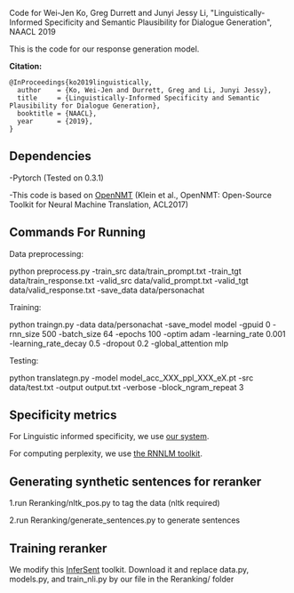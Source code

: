 
Code for Wei-Jen Ko, Greg Durrett and Junyi Jessy Li, "Linguistically-Informed Specificity and Semantic Plausibility for Dialogue Generation", NAACL 2019

This is the code for our response generation model.

**Citation:**
```
@InProceedings{ko2019linguistically,
  author    = {Ko, Wei-Jen and Durrett, Greg and Li, Junyi Jessy},
  title     = {Linguistically-Informed Specificity and Semantic Plausibility for Dialogue Generation},
  booktitle = {NAACL},
  year      = {2019},
}
```

## Dependencies
-Pytorch (Tested on 0.3.1)

-This code is based on [OpenNMT](https://github.com/OpenNMT/OpenNMT-py) (Klein et al., OpenNMT: Open-Source Toolkit for Neural Machine Translation, ACL2017)
## Commands For Running 
Data preprocessing:

python preprocess.py -train_src data/train_prompt.txt -train_tgt data/train_response.txt -valid_src data/valid_prompt.txt -valid_tgt data/valid_response.txt -save_data data/personachat

Training:

python traingn.py -data data/personachat -save_model model -gpuid 0 -rnn_size 500 -batch_size 64 -epochs 100 -optim adam -learning_rate 0.001 -learning_rate_decay 0.5 -dropout 0.2 -global_attention mlp 

Testing:

python translategn.py -model model_acc_XXX_ppl_XXX_eX.pt  -src data/test.txt -output output.txt  -verbose -block_ngram_repeat 3 

## Specificity metrics
For Linguistic informed specificity, we use [our system](https://github.com/wjko2/Domain-Agnostic-Sentence-Specificity-Prediction).

For computing perplexity, we use [the RNNLM toolkit](http://www.fit.vutbr.cz/~imikolov/rnnlm/).

## Generating synthetic sentences for reranker
1.run Reranking/nltk_pos.py to tag the data (nltk required)

2.run Reranking/generate_sentences.py to generate sentences

## Training reranker
We modify this [InferSent](https://github.com/facebookresearch/InferSent) toolkit.
Download it and replace data.py, models.py, and train_nli.py by our file in the Reranking/ folder















